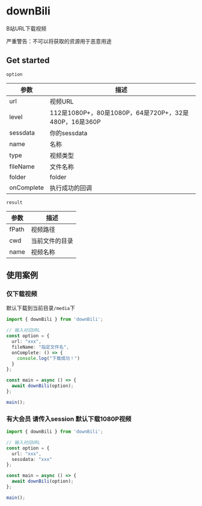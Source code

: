 # downBili

B站URL下载视频

严重警告：不可以将获取的资源用于恶意用途

## Get started

`option`

| **参数**       | **描述**                                       |
|--------------|----------------------------------------------|
| url          | 视频URL                                        |
| level        | 112是1080P+，80是1080P，64是720P+，32是480P，16是360P |
| sessdata     | 你的sessdata                                   |
| name         | 名称                                           |
| type         | 视频类型                                         |
| fileName     | 文件名称                                         |
| folder       | folder                                       |
| onComplete   | 执行成功的回调                                      |

`result`

| **参数** | **描述**  |
|--------|---------|
| fPath  | 视频路径    |
| cwd    | 当前文件的目录 |
| name   | 视频名称    |

## 使用案例

### 仅下载视频

默认下载到当前目录`/media`下

```ts
import { downBili } from 'downBili';

// 输入对应URL
const option = {
  url: "xxx",
  fileName: "指定文件名",
  onComplete: () => {
    console.log("下载成功！")
  }
};

const main = async () => {
  await downBili(option);
};

main();
```

### 有大会员 请传入session 默认下载1080P视频

```ts
import { downBili } from 'downBili';

// 输入对应URL
const option = {
  url: "xxx",
  sessdata: "xxx"
};

const main = async () => {
  await downBili(option);
};

main();
```


